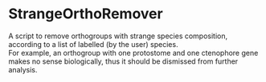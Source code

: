 # StrangeOrthoRemover

A script to remove orthogroups with strange species composition, according to a list of labelled (by the user) species. <br>
For example, an orthogroup with one protostome and one ctenophore gene makes no sense biologically, thus it should be dismissed from further analysis. 
